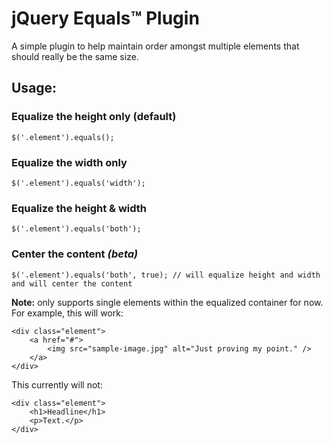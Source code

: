 # jQuery Equals™ Plugin

A simple plugin to help maintain order amongst multiple elements that should really be the same size.

## Usage:

### Equalize the height only (default)

    $('.element').equals();
    
### Equalize the width only
    
    $('.element').equals('width');
    
### Equalize the height &amp; width
    
    $('.element').equals('both');
    
### Center the content _(beta)_

    $('.element').equals('both', true); // will equalize height and width and will center the content

__Note:__ only supports single elements within the equalized container for now.
For example, this will work:

    <div class="element">
        <a href="#">
            <img src="sample-image.jpg" alt="Just proving my point." />
        </a>
    </div>
    
This currently will not:

    <div class="element">
        <h1>Headline</h1>
        <p>Text.</p>
    </div>